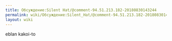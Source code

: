 ```yaml
---
title: Обсуждение:Silent Hat/@comment-94.51.213.182-20180830143244
permalink: wiki/Обсуждение:Silent_Hat/@comment-94.51.213.182-20180830143244/
layout: wiki
---
```


eblan kakoi-to
